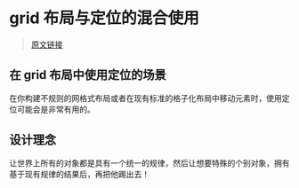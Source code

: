 # grid 布局与定位的混合使用

> [原文链接](https://webdesign.tutsplus.com/tutorials/the-quirks-of-css-grid-and-absolute-positioning--cms-31437)

## 在 grid 布局中使用定位的场景

在你构建不规则的网格式布局或者在现有标准的格子化布局中移动元素时，使用定位可能会是非常有用的。

## 设计理念

让世界上所有的对象都是具有一个统一的规律，然后让想要特殊的个别对象，拥有基于现有规律的结果后，再把他踢出去！
